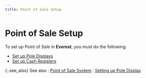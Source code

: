 ```yaml
---
title: Point of Sale Setup
---
```


# Point of Sale Setup


To set up Point of Sale in **Everest**,  you must do the following:

- [Set  up Pole Displays]({{site.pos_baseurl}}/pos-setup/pole-display/pole_display.html)
- [Set  up Cash Registers]({{site.pos_baseurl}}/pos-setup/cash-registers/cash_registers.html)



{:.see_also}
See also
: [Point of Sale  System]({{site.pos_baseurl}}/point_of_sale_system.html)
: [Setting  up Pole Display]({{site.pos_baseurl}}/pos-setup/pole-display/setup/setting_up_a_pole_display.html)
